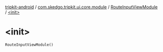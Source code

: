 [tripkit-android](../../index.md) / [com.skedgo.tripkit.ui.core.module](../index.md) / [RouteInputViewModule](index.md) / [&lt;init&gt;](./-init-.md)

# &lt;init&gt;

`RouteInputViewModule()`